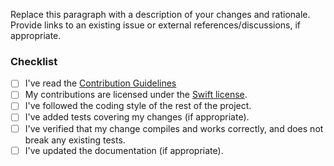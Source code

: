 <!--
    Thanks for contributing to Swift Collections Benchmark!

    If this pull request adds a new feature, please add '?template=new.md'
    to the URL to switch to the appropriate template.

    Before you submit your request, please replace the paragraph
    below with the relevant details, and complete the steps in the
    checklist by placing an 'x' in each box:
    
    - [x] I've completed this task
    - [ ] This task isn't completed
-->

Replace this paragraph with a description of your changes and rationale. Provide links to an existing issue or external references/discussions, if appropriate.

### Checklist
- [ ] I've read the [Contribution Guidelines](https://github.com/apple/swift-collections-benchmark#contributing-to-swift-collections-benchmark)
- [ ] My contributions are licensed under the [Swift license](https://swift.org/LICENSE.txt).
- [ ] I've followed the coding style of the rest of the project.
- [ ] I've added tests covering my changes (if appropriate).
- [ ] I've verified that my change compiles and works correctly, and does not break any existing tests.
- [ ] I've updated the documentation (if appropriate).
